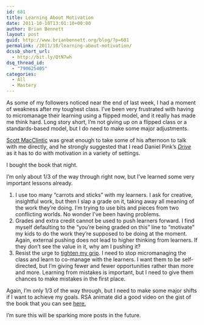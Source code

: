 ```yaml
---
id: 681
title: Learning About Motivation
date: 2011-10-10T13:01:10+00:00
author: Brian Bennett
layout: post
guid: http://www.brianbennett.org/blog/?p=681
permalink: /2011/10/learning-about-motivation/
dcssb_short_url:
  - http://bit.ly/QtN7wh
dsq_thread_id:
  - "790625405"
categories:
  - All
  - Mastery
---
```

As some of my followers noticed near the end of last week, I had a moment of weakness after my toughest class. I&#8217;ve been very frustrated with having to micromanage their learning using a flipped model, and it really has made me think hard. Long story short, I&#8217;m not giving up on a flipped class or a standards-based model, but I do need to make some major adjustments.

[Scott MacClintic](http://www.twitter.com/smacclintic) was great enough to take some of his afternoon to talk with me directly, and he strongly suggested that I read Daniel Pink&#8217;s [_Drive_](http://www.amazon.com/Drive-Surprising-Truth-About-Motivates/dp/1594484805/ref=sr_1_1?ie=UTF8&qid=1318268555&sr=8-1) as it has to do with motivation in a variety of settings.

I bought the book that night.

I&#8217;m only about 1/3 of the way through right now, but I&#8217;ve learned some very important lessons already.

  1. I use too many &#8220;carrots and sticks&#8221; with my learners. I ask for creative, insightful work, but then I slap a grade on it, taking away all meaning of the work they&#8217;re doing. I&#8217;m trying to use bits and pieces from two conflicting worlds. No wonder I&#8217;ve been having problems.
  2. Grades and extra credit cannot be used to push learners forward. I find myself defaulting to the &#8220;you&#8217;re being graded on this&#8221; line to &#8220;motivate&#8221; my kids to do the work they&#8217;re supposed to be doing at the moment. Again, external pushing does not lead to higher thinking from learners. If they don&#8217;t see the value in it, why am I pushing it?
  3. Resist the urge to [tighten my grip](http://youtu.be/-wntX-a3jSY). I need to stop micromanaging the class and learn to co-manage with the learners. I want them to be self-directed, but I&#8217;m giving fewer and fewer opportunities rather than more and more. Learning from mistakes is important, but I need to give them chances to make mistakes in the first place.

<div>
  Again, I&#8217;m only 1/3 of the way through, but I need to make some major shifts if I want to achieve my goals. RSA animate did a good video on the gist of the book that you can see <a href="http://www.youtube.com/watch?v=u6XAPnuFjJc">here.</a>
</div>

I&#8217;m sure this will be sparking more posts in the future.